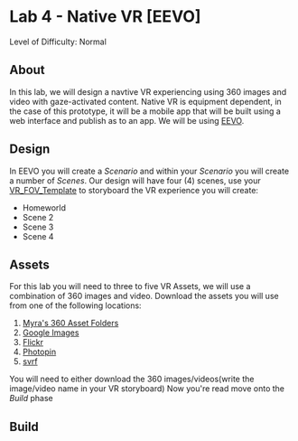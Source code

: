 # Lab 4 - Native VR [EEVO]
Level of Difficulty: Normal

## About
In this lab, we will design a navtive VR experiencing using 360 images and video with gaze-activated content. Native VR is equipment dependent, in the case of this prototype, it will be a mobile app that will be built using a web interface and publish as to an app. We will be using [EEVO](https://console.eevo.com/login). 

## Design 
In EEVO you will create a *Scenario* and within your *Scenario* you will create a number of *Scenes*. Our design will have four (4) scenes, use your [VR_FOV_Template](VR_FOV_Template](https://www.dropbox.com/s/ekhp9eue6gendp2/VR_FOV_Template.pdf?dl=0)) to storyboard the VR experience you will create:
* Homeworld 
* Scene 2
* Scene 3
* Scene 4

## Assets
For this lab you will need to three to five VR Assets, we will use a combination of 360 images and video. Download the assets you will use from one of the following locations:
1. [Myra's 360 Asset Folders](https://github.com/myramade/myramade.github.io/tree/master/vr/assets)
2. [Google Images](https://www.google.com/search?q=equirectangular&tbm=isch&tbs=isz:l&cad=h)
3. [Flickr](https://www.flickr.com/groups/equirectangular/)
4. [Photopin](http://photopin.com/free-photos/equirectangularz)
5. [svrf](http://svrf.com)

You will need to either download the 360 images/videos(write the image/video name in your VR storyboard) Now you're read move onto the *Build* phase

## Build
